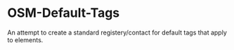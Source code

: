 # OSM-Default-Tags
An attempt to create a standard registery/contact for default tags that apply to elements.
